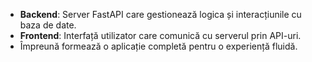 - **Backend**: Server FastAPI care gestionează logica și interacțiunile cu baza de date.
- **Frontend**: Interfață utilizator care comunică cu serverul prin API-uri.
- Împreună formează o aplicație completă pentru o experiență fluidă.
